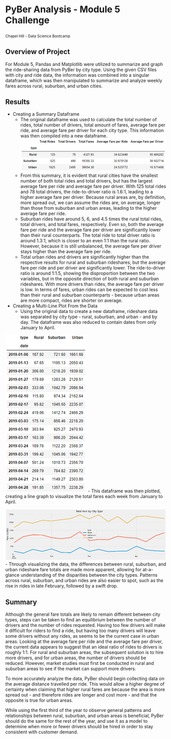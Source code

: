 # PyBer Analysis - Module 5 Challenge
<sub>Chapel Hill - Data Science Bootcamp</sub>

## Overview of Project
For Module 5, Pandas and Matplotlib were utilized to summarize and graph the ride-sharing data from PyBer by city type. Using the given CSV files with city and ride data, the information was combined into a singular dataframe, which was then manipulated to summarize and analyze weekly fares across rural, suburban, and urban cities.

## Results
- Creating a Summary Dataframe
    - The original dataframe was used to calculate the total number of rides, total number of drivers, total amount of fares, average fare per ride, and average fare per driver for each city type. This information was then compiled into a new dataframe.
![Summary dataframe](/Resources/summary_df.png)
    - From this summary, it is evident that rural cities have the smallest number of both total rides and total drivers, but has the largest average fare per ride and average fare per driver. With 125 total rides and 78 total drivers, the ride-to-driver ratio is 1.6:1, leading to a higher average fare per driver. Because rural areas are, by definition, more spread out, we can assume the rides are, on average, longer than those from suburban and urban areas, leading to the higher average fare per ride.
    - Suburban rides have around 5, 6, and 4.5 times the rural total rides, total drivers, and total fares, respectively. Even so, both the average fare per ride and the average fare per driver are significantly lower than their rural counterparts. The total ride to total driver ratio is around 1.3:1, which is closer to an even 1:1 than the rural ratio. However, because it is still unbalanced, the average fare per driver stays higher than the average fare per ride.
    - Total urban rides and drivers are significantly higher than the respective results for rural and suburban rideshares, but the average fare per ride and per driver are significantly lower. The ride-to-driver ratio is around 1:1.5, showing the disproportion between the two variables, but in the opposite direction of both rural and suburban rideshares. With more drivers than rides, the average fare per driver is low. In terms of fares, urban rides can be expected to cost less than their rural and suburban counterparts - because urban areas are more compact, rides are shorter on average.
- Creating a Multi-Line Plot From the Data
    - Using the original data to create a new dataframe, rideshare data was separated by city type - rural, suburban, and urban - and by day. The dataframe was also reduced to contain dates from only January to April.

![January to April weekly dataframe](/Resources/jan_apr_df.png)
    - This dataframe was then plotted, creating a line graph to visualize the total fares each week from January to April.

![Total fare by city type graph](/Resources/jan_apr_plot.png)
    - Through visualizing the data, the differences between rural, suburban, and urban rideshare fare totals are made more apparent, allowing for at-a-glance understanding of the disparities between the city types. Patterns across rural, suburban, and urban rides are also easier to spot, such as the rise in rides in late February, followed by a swift drop.

## Summary
Although the general fare totals are likely to remain different between city types, steps can be taken to find an equilibrium between the number of drivers and the number of rides requested. Having too few drivers will make it difficult for riders to find a ride, but having too many drivers will leave some drivers without any rides, as seems to be the current case in urban areas. Looking at the average fare per ride and the average fare per driver, the current data appears to suggest that an ideal ratio of rides to drivers is roughly 1:1. For rural and suburban areas, the subsequent solution is to hire more drivers, and for urban areas, the number of drivers should be reduced. However, market studies must first be conducted in rural and suburban areas to see if the market can support more drivers.

To more accurately analyze the data, PyBer should begin collecting data on the average distance travelled per ride. This would allow a higher degree of certainty when claiming that higher rural fares are because the area is more spread out - and therefore rides are longer and cost more - and that the opposite is true for urban areas.

While using the first third of the year to observe general patterns and relationships between rural, suburban, and urban areas is beneficial, PyBer should do the same for the rest of the year, and use it as a model to determine when more or fewer drivers should be hired in order to stay consistent with customer demand. 
